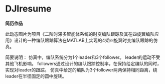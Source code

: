 # DJIresume
**简历作品**

此动态图片为项目《二阶时滞多智能体系统的时变编队跟踪及其在四旋翼编队应用》设计的一种编队跟踪算法在MATLAB上实现的4架四旋翼时变编队跟踪的仿真。  

简要说明：
仿真中，编队系统分为1个leader和3个follower。
leader的运动不受其他飞机影响。
followers通过设计的编队跟踪控制率，在保持给定编队的同时，实现对leader的跟踪。
仿真中给定的编队为3个follower两两保持相同距离，绕leader在半径固定的圆中旋转。
